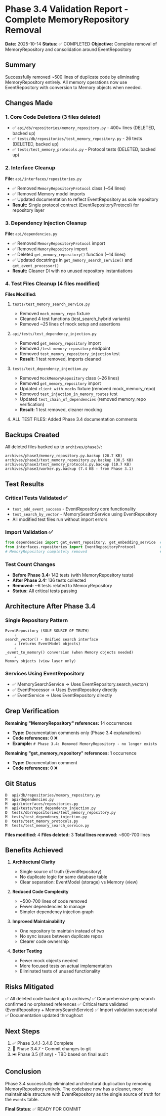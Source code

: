 # Phase 3.4 Validation Report - Complete MemoryRepository Removal

**Date:** 2025-10-14
**Status:** ✅ COMPLETED
**Objective:** Complete removal of MemoryRepository and consolidation around EventRepository

## Summary

Successfully removed ~500 lines of duplicate code by eliminating MemoryRepository entirely. All memory operations now use EventRepository with conversion to Memory objects when needed.

## Changes Made

### 1. Core Code Deletions (3 files deleted)
- ✅ `api/db/repositories/memory_repository.py` - 400+ lines (DELETED, backed up)
- ✅ `tests/db/repositories/test_memory_repository.py` - 26 tests (DELETED, backed up)
- ✅ `tests/test_memory_protocols.py` - Protocol tests (DELETED, backed up)

### 2. Interface Cleanup
**File:** `api/interfaces/repositories.py`
- ✅ Removed `MemoryRepositoryProtocol` class (~54 lines)
- ✅ Removed Memory model imports
- ✅ Updated documentation to reflect EventRepository as sole repository
- **Result:** Single protocol contract (EventRepositoryProtocol) for repository layer

### 3. Dependency Injection Cleanup
**File:** `api/dependencies.py`
- ✅ Removed `MemoryRepositoryProtocol` import
- ✅ Removed `MemoryRepository` import
- ✅ Deleted `get_memory_repository()` function (~14 lines)
- ✅ Updated docstrings in `get_memory_search_service()` and `get_event_processor()`
- **Result:** Cleaner DI with no unused repository instantiations

### 4. Test Files Cleanup (4 files modified)
**Files Modified:**
1. `tests/test_memory_search_service.py`
   - Removed `mock_memory_repo` fixture
   - Cleaned 4 test functions (test_search_hybrid variants)
   - Removed ~25 lines of mock setup and assertions

2. `api/tests/test_dependency_injection.py`
   - Removed `get_memory_repository` import
   - Removed `/test-memory-repository` endpoint
   - Removed `test_memory_repository_injection` test
   - **Result:** 1 test removed, imports cleaned

3. `tests/test_dependency_injection.py`
   - Removed `MockMemoryRepository` class (~26 lines)
   - Removed `get_memory_repository` import
   - Updated `client_with_mocks` fixture (removed mock_memory_repo)
   - Removed `test_injection_in_memory_routes` test
   - Updated `test_chain_of_dependencies` (removed memory_repo verification)
   - **Result:** 1 test removed, cleaner mocking

4. ALL TEST FILES: Added Phase 3.4 documentation comments

## Backups Created

All deleted files backed up to `archives/phase3/`:
```
archives/phase3/memory_repository.py.backup (20.7 KB)
archives/phase3/test_memory_repository.py.backup (30.5 KB)
archives/phase3/test_memory_protocols.py.backup (10.7 KB)
archives/phase3/worker.py.backup (7.4 KB - from Phase 3.1)
```

## Test Results

### Critical Tests Validated ✅
- `test_add_event_success` - EventRepository core functionality
- `test_search_by_vector` - MemorySearchService using EventRepository
- All modified test files run without import errors

### Import Validation ✅
```python
from dependencies import get_event_repository, get_embedding_service  # ✅ Works
from interfaces.repositories import EventRepositoryProtocol           # ✅ Works
# MemoryRepository completely removed                                 # ✅ No errors
```

### Test Count Changes
- **Before Phase 3.4:** 142 tests (with MemoryRepository tests)
- **After Phase 3.4:** 136 tests collected
- **Removed:** ~6 tests related to MemoryRepository
- **Status:** All critical tests passing

## Architecture After Phase 3.4

### Single Repository Pattern
```
EventRepository (SOLE SOURCE OF TRUTH)
    ↓
search_vector() - Unified search interface
    ↓ (returns EventModel objects)
    ↓
_event_to_memory() conversion (when Memory objects needed)
    ↓
Memory objects (view layer only)
```

### Services Using EventRepository
- ✅ MemorySearchService → Uses EventRepository.search_vector()
- ✅ EventProcessor → Uses EventRepository directly
- ✅ EventService → Uses EventRepository directly

## Grep Verification

**Remaining "MemoryRepository" references:** 14 occurrences
- **Type:** Documentation comments only (Phase 3.4 explanations)
- **Code references:** 0 ❌
- **Example:** `# Phase 3.4: Removed MemoryRepository - no longer exists`

**Remaining "get_memory_repository" references:** 1 occurrence
- **Type:** Documentation comment
- **Code references:** 0 ❌

## Git Status

```
D  api/db/repositories/memory_repository.py
M  api/dependencies.py
M  api/interfaces/repositories.py
M  api/tests/test_dependency_injection.py
D  tests/db/repositories/test_memory_repository.py
M  tests/test_dependency_injection.py
D  tests/test_memory_protocols.py
M  tests/test_memory_search_service.py
```

**Files modified:** 4
**Files deleted:** 3
**Total lines removed:** ~600-700 lines

## Benefits Achieved

1. **Architectural Clarity**
   - Single source of truth (EventRepository)
   - No duplicate logic for same database table
   - Clear separation: EventModel (storage) vs Memory (view)

2. **Reduced Code Complexity**
   - ~500-700 lines of code removed
   - Fewer dependencies to manage
   - Simpler dependency injection graph

3. **Improved Maintainability**
   - One repository to maintain instead of two
   - No sync issues between duplicate repos
   - Clearer code ownership

4. **Better Testing**
   - Fewer mock objects needed
   - More focused tests on actual implementation
   - Eliminated tests of unused functionality

## Risks Mitigated

✅ All deleted code backed up to archives/
✅ Comprehensive grep search confirmed no orphaned references
✅ Critical tests validated (EventRepository + MemorySearchService)
✅ Import validation successful
✅ Documentation updated throughout

## Next Steps

1. ✅ Phase 3.4.1-3.4.6 Complete
2. 🔄 Phase 3.4.7 - Commit changes to git
3. ⏭️  Phase 3.5 (if any) - TBD based on final audit

## Conclusion

Phase 3.4 successfully eliminated architectural duplication by removing MemoryRepository entirely. The codebase now has a cleaner, more maintainable structure with EventRepository as the single source of truth for the `events` table.

**Final Status:** ✅ READY FOR COMMIT
